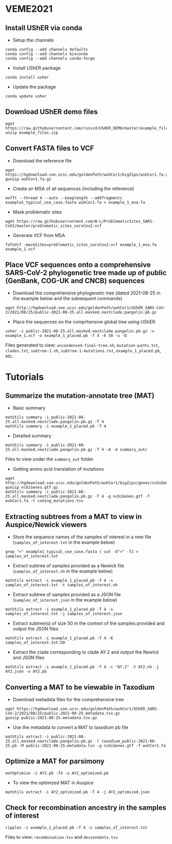 # VEME2021

## Install UShER via conda
* Setup the channels
```
conda config --add channels defaults
conda config --add channels bioconda
conda config --add channels conda-forge
```

* Install UShER package
```
conda install usher
```

* Update the package 
```
conda update usher
```

## Download UShER demo files
```
wget https://raw.githubusercontent.com/russcd/USHER_DEMO/master/example_files.zip
unzip example_files.zip
```

## Convert FASTA files to VCF
* Download the reference file
```
wget https://hgdownload.soe.ucsc.edu/goldenPath/wuhCor1/bigZips/wuhCor1.fa.gz
gunzip wuhCor1.fa.gz
```

* Create an MSA of all sequences (including the reference)
```
mafft --thread 4 --auto --keeplength --addfragments example1_typical_use_case.fasta wuhCor1.fa > example_1_msa.fa
```

* Mask problematic sites
```
wget https://raw.githubusercontent.com/W-L/ProblematicSites_SARS-CoV2/master/problematic_sites_sarsCov2.vcf
```

* Generate VCF from MSA
```
faToVcf -maskSites=problematic_sites_sarsCov2.vcf example_1_msa.fa example_1.vcf
```

## Place VCF sequences onto a comprehensive SARS-CoV-2 phylogenetic tree made up of public (GenBank, COG-UK and CNCB) sequences
* Download the comprehensive phylogenetic tree (dated 2021-08-25 in the example below and the subsequent commands)
```
wget http://hgdownload.soe.ucsc.edu/goldenPath/wuhCor1/UShER_SARS-CoV-2/2021/08/25/public-2021-08-25.all.masked.nextclade.pangolin.pb.gz
```

* Place the sequences on the comprhensive global tree using UShER
```
usher -i public-2021-08-25.all.masked.nextclade.pangolin.pb.gz -v example_1.vcf -o example_1_placed.pb -T 4 -k 50 -u -D
```
Files generated to view: `uncondensed-final-tree.nh`, `mutation-paths.txt`, `clades.txt`, `subtree-1.nh`, `subtree-1-mutations.txt`, `example_1_placed.pb`, etc. 

# Tutorials

## Summarize the mutation-annotate tree (MAT)

* Basic summary
```
matUtils summary -i public-2021-08-25.all.masked.nextclade.pangolin.pb.gz -T 4
matUtils summary -i example_1_placed.pb -T 4
```

* Detailed summary
```
matUtils summary -i public-2021-08-25.all.masked.nextclade.pangolin.pb.gz -T 4 -A -d summary_out/
```
Files to view under the `summary_out` folder.

* Getting amino acid translation of mutations
```
wget http://hgdownload.soe.ucsc.edu/goldenPath/wuhCor1/bigZips/genes/ncbiGenes.gtf.gz
gunzip ncbiGenes.gtf.gz
matUtils summary -i public-2021-08-25.all.masked.nextclade.pangolin.pb.gz -T 4 -g ncbiGenes.gtf -f wuhCor1.fa -t coding_mutations.tsv
```

## Extracting subtrees from a MAT to view in Auspice/Newick viewers
* Store the sequence names of the samples of interest in a new file (`samples_of_interest.txt` in the example below) 
```
grep ">" example1_typical_use_case.fasta | cut -d">" -f2 > samples_of_interest.txt 
```

* Extract subtree of samples provided as a Newick file (`samples_of_interest.nh` in the example below)
```
matUtils extract -i example_1_placed.pb -T 4 -s samples_of_interest.txt -t samples_of_interest.nh 
```

* Extract subtree of samples provided as a JSON file (`samples_of_interest.json` in the example below)
```
matUtils extract -i example_1_placed.pb -T 4 -s samples_of_interest.txt -j samples_of_interest.json 
```

* Extract subtree(s) of size 50 in the context of the samples provided and output the JSON files 
```
matUtils extract -i example_1_placed.pb -T 4 -K samples_of_interest.txt:50  
```

* Extract the clade corresponding to clade AY.2 and  output the Newick and JSON files 
```
matUtils extract -i example_1_placed.pb -T 4 -c "AY.2" -t AY2.nh -j AY2.json -o AY2.pb
```

## Converting a MAT to be viewable in Taxodium
* Download metadata files for the comprehensive tree
```
wget https://hgdownload.soe.ucsc.edu/goldenPath/wuhCor1/UShER_SARS-CoV-2/2021/08/25/public-2021-08-25.metadata.tsv.gz
gunzip public-2021-08-25.metadata.tsv.gz
```

* Use the metadata to convert a MAT to taxodium pb file
```
matUtils extract -i public-2021-08-25.all.masked.nextclade.pangolin.pb.gz -l taxodium_public-2021-08-25.pb -M public-2021-08-25.metadata.tsv -g ncbiGenes.gtf -f wuhCor1.fa 
```

## Optimize a MAT for parsimony
```
matOptimize -i AY2.pb -T4 -o AY2_optimized.pb
```

* To view the optimized MAT in Auspice 
```
matUtils extract -i AY2_optimized.pb -T 4 -j AY2_optimized.json 
```

## Check for recombination ancestry in the samples of interest
```
ripples -i example_1_placed.pb -T 4 -s samples_of_interest.txt 
```
Files to view: `recombination.tsv` and `descendants.tsv`

